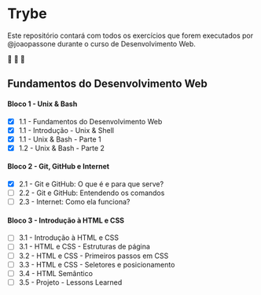 # Trybe

Este repositório contará com todos os exercícios que forem executados por @joaopassone durante o curso de Desenvolvimento Web.

🚀 🚀 🚀




## Fundamentos do Desenvolvimento Web

#### Bloco 1 - Unix & Bash

- [X] 1.1 - Fundamentos do Desenvolvimento Web
- [X] 1.1 - Introdução - Unix & Shell
- [X] 1.1 - Unix & Bash - Parte 1
- [X] 1.2 - Unix & Bash - Parte 2

#### Bloco 2 - Git, GitHub e Internet

- [X] 2.1 - Git e GitHub: O que é e para que serve?
- [ ] 2.2 - Git e GitHub: Entendendo os comandos
- [ ] 2.3 - Internet: Como ela funciona?

#### Bloco 3 - Introdução à HTML e CSS

- [ ] 3.1 - Introdução à HTML e CSS
- [ ] 3.1 - HTML e CSS - Estruturas de página
- [ ] 3.2 - HTML e CSS - Primeiros passos em CSS
- [ ] 3.3 - HTML e CSS - Seletores e posicionamento
- [ ] 3.4 - HTML Semântico
- [ ] 3.5 - Projeto - Lessons Learned
